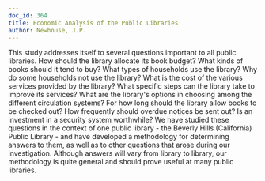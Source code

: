 ```yaml
---
doc_id: 364
title: Economic Analysis of the Public Libraries
author: Newhouse, J.P.
---
```


This study addresses itself to several questions important to all public
libraries.  How should the library allocate its book budget?  What kinds of
books should it tend to buy?  What types of households use the library?  Why
do some households not use the library?  What is the cost of the various
services provided by the library?  What specific steps can the library take
to improve its services?  What are the library's options in choosing among the
different circulation systems?  For how long should the library allow books to
be checked out?  How frequently should overdue notices be sent out?  Is an
investment in a security system worthwhile?
  We have studied these questions in the context of one public library - the
Beverly Hills (California) Public Library - and have developed a methodology
for determining answers to them, as well as to other questions that arose
during our investigation.  Although answers will vary from library to library,
our methodology is quite general and should prove useful at many public 
libraries.